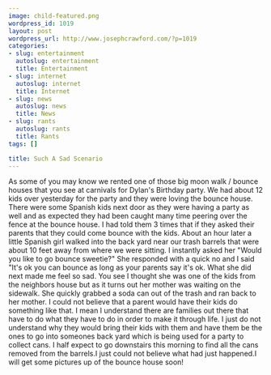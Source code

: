 ```yaml
--- 
image: child-featured.png
wordpress_id: 1019
layout: post
wordpress_url: http://www.josephcrawford.com/?p=1019
categories: 
- slug: entertainment
  autoslug: entertainment
  title: Entertainment
- slug: internet
  autoslug: internet
  title: Internet
- slug: news
  autoslug: news
  title: News
- slug: rants
  autoslug: rants
  title: Rants
tags: []

title: Such A Sad Scenario
---
```

As some of you may know we rented one of those big moon walk / bounce houses that you see at carnivals for Dylan's Birthday party.  We had about 12 kids over yesterday for the party and they were loving the bounce house.  There were some Spanish kids next door as they were having a party as well and as expected they had been caught many time peering over the fence at the bounce house.  I had told them 3 times that if they asked their parents that they could come bounce with the kids.  About an hour later a little Spanish girl walked into the back yard near our trash barrels that were about 10 feet away from where we were sitting.  I instantly asked her "Would you like to go bounce sweetie?"  She responded with a quick no and I said "It's ok you can bounce as long as your parents say it's ok.  What she did next made me feel so sad.  You see I thought she was one of the kids from the neighbors house but as it turns out her mother was waiting on the sidewalk.  She quickly grabbed a soda can out of the trash and ran back to her mother.  I could not believe that a parent would have their kids do something like that.  I mean I understand there are families out there that have to do what they have to do in order to make it through life.  I just do not understand why they would bring their kids with them and have them be the ones to go into someones back yard which is being used for a party to collect cans.  I half expect to go downstairs this morning to find all the cans removed from the barrels.I just could not believe what had just happened.I will get some pictures up of the bounce house soon!
